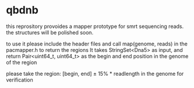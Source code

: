 # qbdnb

this reprository provoides a mapper prototype for smrt sequencing reads. 
the structures will be polished soon.

to use it please include the header files 
and call map(genome, reads) in the pacmapper.h to return the regions
It takes StringSet\<Dna5\> as input, and return Pair<uint64_t, uint64_t> as the begin and end position in the genome of the region

please take the region: [begin, end] ± 15% * readlength in the genome for verification

